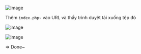 ![image](https://github.com/nguyenngocdung18/RootMe/assets/134156226/0b17c7d2-c73e-4ae9-8ce2-43720cf898bc)

Thêm ```index.php~``` vào URL  và thấy trình duyệt tải xuống tệp đó

![image](https://github.com/nguyenngocdung18/RootMe/assets/134156226/5894fd80-51de-4ec4-bd3f-af406b7bdf17)

![image](https://github.com/nguyenngocdung18/RootMe/assets/134156226/98933206-b810-4f96-9768-4797e5b1cfc7)

=> Done~
